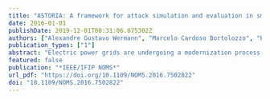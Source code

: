 ```yaml
---
title: "ASTORIA: A framework for attack simulation and evaluation in smart grids"
date: 2016-01-01
publishDate: 2019-12-01T08:31:06.075302Z
authors: ["Alexandre Gustavo Wermann", "Marcelo Cardoso Bortolozzo", "Eduardo Germano Da Silva", "Alberto Schaeffer-Filho", "Luciano Paschoal Gaspary", "Marinho Barcellos"]
publication_types: ["1"]
abstract: "Electric power grids are undergoing a modernization process. By relying on the ICT infrastructure and on Internet connectivity, these so-called Smart Grids are now able to provide new functionalities and to become more efficient. However, despite the existence of a few standards that aim to specify the secure operation of Smart Grids, utility companies do not have a comprehensive set of metrics and evaluation tools for assessing security properties in these infrastructures. Thus, it is necessary to develop new toolsets to provide support for vulnerability analysis in Smart Grids. This paper proposes ASTORIA, a framework developed to allow the simulation of attacks and the evaluation of their impact on Smart Grid infrastructures, using closely-related real devices and real topologies comprising both power grid elements as well as ICT and networking equipment. We anticipate that ASTORIA can be used by Smart Grid operators not only to analyze the impact of malicious attacks and other security threats in different components, but also to permit the development and evaluation of anomaly detection techniques in a simulation environment. Further, we present evaluation scenarios illustrating customizable Smart Grid topologies, comprising sensors, master and remote stations, and using an extensible set of attack profiles."
featured: false
publication: "*IEEE/IFIP NOMS*"
url_pdf: "https://doi.org/10.1109/NOMS.2016.7502822"
doi: "10.1109/NOMS.2016.7502822"
---
```


